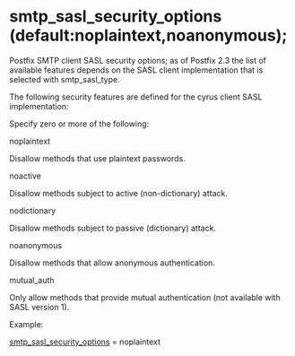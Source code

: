 # smtp_sasl_security_options (default:noplaintext,noanonymous); 

 Postfix SMTP client SASL security options; as of Postfix 2.3
the list of available
features depends on the SASL client implementation that is selected
with smtp_sasl_type.  

 The following security features are defined for the cyrus
client SASL implementation: 


Specify zero or more of the following:




noplaintext

Disallow methods that use plaintext passwords. 

noactive

Disallow methods subject to active (non-dictionary) attack.


nodictionary

Disallow methods subject to passive (dictionary) attack. 

noanonymous

Disallow methods that allow anonymous authentication. 

mutual_auth

Only allow methods that provide mutual authentication (not
available with SASL version 1). 




Example:



<a href="postconf.5.html#smtp_sasl_security_options">smtp_sasl_security_options</a> = noplaintext



